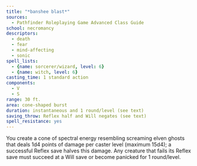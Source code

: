 ```yaml
---
title: "*banshee blast*"
sources:
  - Pathfinder Roleplaying Game Advanced Class Guide
school: necromancy
descriptors:
  - death
  - fear
  - mind-affecting
  - sonic
spell_lists:
  - {name: sorcerer/wizard, level: 6}
  - {name: witch, level: 6}
casting_time: 1 standard action
components:
  - V
  - S
range: 30 ft.
area: cone-shaped burst
duration: instantaneous and 1 round/level (see text)
saving_throw: Reflex half and Will negates (see text)
spell_resistance: yes
---
```


You create a cone of spectral energy resembling screaming elven ghosts that deals 1d4 points of damage per caster level (maximum 15d4); a successful Reflex save halves this damage. Any creature that fails its Reflex save must succeed at a Will save or become panicked for 1 round/level.

